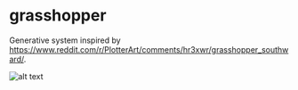 # grasshopper

Generative system inspired by https://www.reddit.com/r/PlotterArt/comments/hr3xwr/grasshopper_southward/. 

![alt text](https://i.redd.it/1brh1a8mu5d51.jpg "Example 1")


